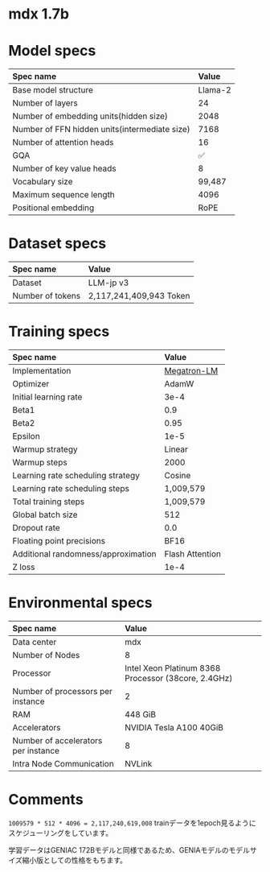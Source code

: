 # mdx 1.7b

# Model specs

|Spec name|Value|
|:---|:---|
|Base model structure|Llama-2|
|Number of layers|24|
|Number of embedding units(hidden size)|2048|
|Number of FFN hidden units(intermediate size)|7168|
|Number of attention heads|16|
|GQA|✅|
|Number of key value heads|8|
|Vocabulary size|99,487|
|Maximum sequence length|4096|
|Positional embedding|RoPE|

# Dataset specs
|Spec name|Value|
|:---|:---|
|Dataset|LLM-jp v3|
|Number of tokens|2,117,241,409,943 Token|

# Training specs

|Spec name|Value|
|:---|:---|
|Implementation|[Megatron-LM](https://github.com/llm-jp/Megatron-LM/tree/0cc02dff7943fddc53da42d8893dafe28ec3cf8e)|
|Optimizer|AdamW|
|Initial learning rate|3e-4|
|Beta1|0.9|
|Beta2|0.95|
|Epsilon|1e-5|
|Warmup strategy|Linear|
|Warmup steps|2000|
|Learning rate scheduling strategy|Cosine|
|Learning rate scheduling steps|1,009,579|
|Total training steps|1,009,579|
|Global batch size|512|
|Dropout rate|0.0|
|Floating point precisions|BF16|
|Additional randomness/approximation|Flash Attention|
|Z loss|1e-4|

# Environmental specs

|Spec name|Value|
|:---|:---|
|Data center|mdx|
|Number of Nodes|8|
|Processor|Intel Xeon Platinum 8368 Processor (38core, 2.4GHz)|
|Number of processors per instance|2|
|RAM|448 GiB|
|Accelerators|NVIDIA Tesla A100 40GiB|
|Number of accelerators per instance|8|
|Intra Node Communication |NVLink|

# Comments

`1009579 * 512 * 4096 = 2,117,240,619,008`
trainデータを1epoch見るようにスケジューリングをしています。

学習データはGENIAC 172Bモデルと同様であるため、GENIAモデルのモデルサイズ縮小版としての性格をもちます。